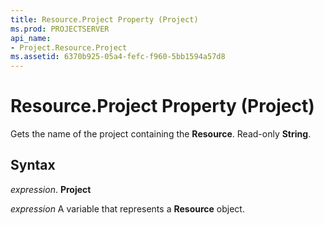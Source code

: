 ```yaml
---
title: Resource.Project Property (Project)
ms.prod: PROJECTSERVER
api_name:
- Project.Resource.Project
ms.assetid: 6370b925-05a4-fefc-f960-5bb1594a57d8
---
```



# Resource.Project Property (Project)

Gets the name of the project containing the  **Resource**. Read-only **String**.


## Syntax

 _expression_. **Project**

 _expression_ A variable that represents a **Resource** object.


